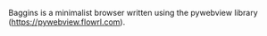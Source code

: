 Baggins is a minimalist browser written using the pywebview library (https://pywebview.flowrl.com).
